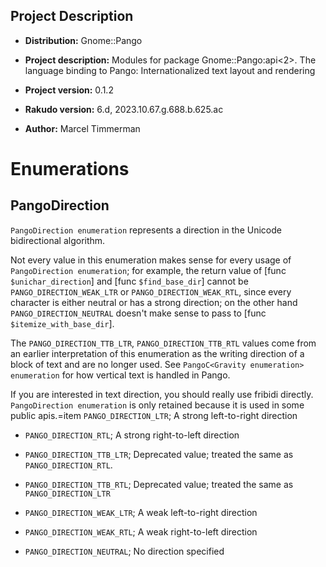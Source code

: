 Project Description
-------------------

  * **Distribution:** Gnome::Pango

  * **Project description:** Modules for package Gnome::Pango:api<2>. The language binding to Pango: Internationalized text layout and rendering

  * **Project version:** 0.1.2

  * **Rakudo version:** 6.d, 2023.10.67.g.688.b.625.ac

  * **Author:** Marcel Timmerman

Enumerations
============

PangoDirection
--------------

``PangoDirection enumeration`` represents a direction in the Unicode bidirectional algorithm.

Not every value in this enumeration makes sense for every usage of ``PangoDirection enumeration``; for example, the return value of [func `$unichar_direction`] and [func `$find_base_dir`] cannot be `PANGO_DIRECTION_WEAK_LTR` or `PANGO_DIRECTION_WEAK_RTL`, since every character is either neutral or has a strong direction; on the other hand `PANGO_DIRECTION_NEUTRAL` doesn't make sense to pass to [func `$itemize_with_base_dir`].

The `PANGO_DIRECTION_TTB_LTR`, `PANGO_DIRECTION_TTB_RTL` values come from an earlier interpretation of this enumeration as the writing direction of a block of text and are no longer used. See ``PangoC<Gravity enumeration> enumeration`` for how vertical text is handled in Pango.

If you are interested in text direction, you should really use fribidi directly. ``PangoDirection enumeration`` is only retained because it is used in some public apis.=item `PANGO_DIRECTION_LTR`; A strong left-to-right direction

  * `PANGO_DIRECTION_RTL`; A strong right-to-left direction

  * `PANGO_DIRECTION_TTB_LTR`; Deprecated value; treated the same as `PANGO_DIRECTION_RTL`.

  * `PANGO_DIRECTION_TTB_RTL`; Deprecated value; treated the same as `PANGO_DIRECTION_LTR`

  * `PANGO_DIRECTION_WEAK_LTR`; A weak left-to-right direction

  * `PANGO_DIRECTION_WEAK_RTL`; A weak right-to-left direction

  * `PANGO_DIRECTION_NEUTRAL`; No direction specified
